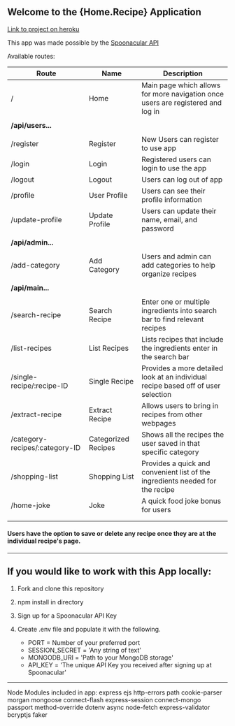 
## Welcome to the {Home.Recipe} Application

[Link to project on heroku](https://jcgould-home-recipes.herokuapp.com/)

This app was made possible by the [Spoonacular API](https://spoonacular.com/food-api)



Available routes:

Route | Name| Description 
------------ | ------------- | -------------
/ | Home |Main page which allows for more navigation once users are registered and log in 
||| 
**/api/users...**| |
|||
/register| Register | New Users can register to use app
/login| Login | Registered users can login to use the app
/logout | Logout | Users can log out of app
/profile| User Profile | Users can see their profile information
/update-profile| Update Profile | Users can update their name, email, and password 
|||
**/api/admin...**| |
|||
/add-category | Add Category | Users and admin can add categories to help organize recipes
|||
|**/api/main...**||
|||
/search-recipe| Search Recipe | Enter one or multiple ingredients into search bar to find relevant recipes
/list-recipes| List Recipes | Lists recipes that include the ingredients enter in the search bar
/single-recipe/:recipe-ID | Single Recipe | Provides a more detailed look at an individual recipe based off of user selection
/extract-recipe | Extract Recipe | Allows users to bring in recipes from other webpages
/category-recipes/:category-ID| Categorized Recipes | Shows all the recipes the user saved in that specific category
/shopping-list | Shopping List | Provides a quick and convenient list of the ingredients needed for the recipe
/home-joke | Joke | A quick food joke bonus for users
|||
|||

#### Users have the option to save or delete any recipe once they are at the individual recipe's page.

***

## If you would like to work with this App locally:

1. Fork and clone this repository
2. npm install in directory
3. Sign up for a Spoonacular API Key
4. Create .env file and populate it with the following.

   * PORT = Number of your preferred port
    * SESSION_SECRET = 'Any string of text'
     * MONGODB_URI = 'Path to your MongoDB storage'
   * API_KEY = 'The unique API Key you received after signing up at Spoonacular'


***
Node Modules included in app:
express
ejs
http-errors
path
cookie-parser
morgan
mongoose
connect-flash
express-session
connect-mongo
passport
method-override
dotenv
async
node-fetch
express-validator
bcryptjs
faker